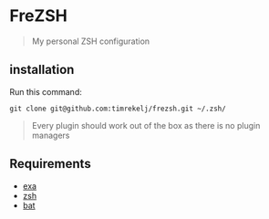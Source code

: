 # FreZSH
> My personal ZSH configuration

## installation

Run this command:

```
git clone git@github.com:timrekelj/frezsh.git ~/.zsh/
```

> Every plugin should work out of the box as there is no plugin managers

## Requirements
 - [exa](https://the.exa.website/)
 - [zsh](https://www.zsh.org/)
 - [bat](https://github.com/sharkdp/bat)
